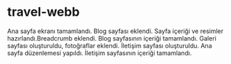 # travel-webb
Ana sayfa ekranı tamamlandı. Blog sayfası eklendi. Sayfa içeriği ve resimler hazırlandı.Breadcrumb eklendi.
Blog sayfasının içeriği tamamlandı. Galeri sayfası oluşturuldu, fotoğraflar eklendi.
İletişim sayfası oluşturuldu. Ana sayfa düzenlemesi yapıldı.
İletişim sayfasının içeriği tamamlandı.